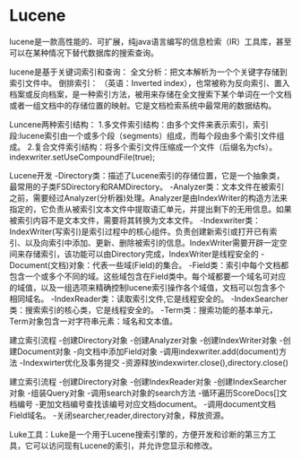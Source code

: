 Lucene
===
lucene是一款高性能的、可扩展，纯java语言编写的信息检索（IR）工具库，甚至可以在某种情况下替代数据库的搜索查询。
 
lucene是基于关键词索引和查询：
全文分析：把文本解析为一个个关键字存储到索引文件中。
倒排索引： （英语：Inverted index），也常被称为反向索引、置入档案或反向档案，是一种索引方法，被用来存储在全文搜索下某个单词在一个文档或者一组文档中的存储位置的映射。它是文档检索系统中最常用的数据结构。
 
Luncene两种索引结构：
1.多文件索引结构：由多个文件来表示索引，索引段:lucene索引由一个或多个段（segments）组成，而每个段由多个索引文件组成。
2.复合文件索引结构：将多个索引文件压缩成一个文件（后缀名为cfs）。indexwriter.setUseCompoundFile(true);
 
Lucene开发
-Directory类：描述了Lucene索引的存储位置，它是一个抽象类，最常用的子类FSDirectory和RAMDirectory。
-Analyzer类：文本文件在被索引之前，需要经过Analyzer(分析器)处理。Analyzer是由IndexWriter的构造方法来指定的，它负责从被索引文本文件中提取语汇单元，并提出剩下的无用信息。如果被索引内容不是文本文件，需要将其转换为文本文件。
-Indexwriter类：IndexWriter(写索引)是索引过程中的核心组件。负责创建新索引或打开已有索引、以及向索引中添加、更新、删除被索引的信息。IndexWriter需要开辟一定空间来存储索引，该功能可以由Directory完成，IndexWriter是线程安全的
-Document(文档)对象：代表一些域(Field)的集合。
-Field类：索引中每个文档都包含一个或多个不同的域。这些域包含在Field类中。每个域都要一个域名可对应的域值，以及一组选项来精确控制lucene索引操作各个域值，文档可以包含多个相同域名。
-IndexReader类：读取索引文件,它是线程安全的。
-IndexSearcher类：搜索索引的核心类，它是线程安全的。
-Term类：搜索功能的基本单元，Term对象包含一对字符串元素：域名和文本值。
 
建立索引流程
-创建Directory对象
-创建Analyzer对象
-创建IndexWriter对象
-创建Document对象
-向文档中添加Field对象
-调用indexwriter.add(document)方法
-Indexwirter优化及事务提交
-资源释放indexwirter.close(),directory.close()
 
建立索引流程
-创建Directory对象
-创建IndexReader对象
-创建IndexSearcher对象
-组装Query对象
-调用search对象的search方法
-循环遍历ScoreDocs[]文档编号
-更加文档编号查找该编号对应文档document。
-调用document文档Field域名。
-关闭searcher,reader,directory对象，释放资源。
 
Luke工具：Luke是一个用于Lucene搜索引擎的，方便开发和诊断的第三方工具，它可以访问现有Lucene的索引，并允许您显示和修改。